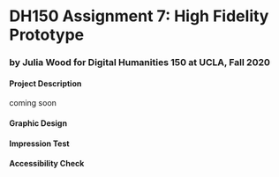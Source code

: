 # DH150 Assignment 7: High Fidelity Prototype

### by Julia Wood for Digital Humanities 150 at UCLA, Fall 2020 

#### Project Description

coming soon

#### Graphic Design

#### Impression Test

#### Accessibility Check 
